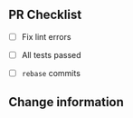 ## PR Checklist

- [ ] Fix lint errors
- [ ] All tests passed
- [ ] `rebase` commits


## Change information


